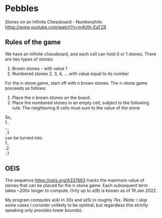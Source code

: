 # Pebbles

Stones on an Infinite Chessboard - Numberphile:
https://www.youtube.com/watch?v=m4Uth-EaTZ8

## Rules of the game

We have an infinite chessboard, and each cell can hold 0 or 1 stones.
There are two types of stones:  
1) Brown stones - with value 1  
2) Numbered stones 2, 3, 4, ... with value equal to its number

For the n-stone game, start off with n brown stones. The n-stone game proceeds as follows:  
1) Place the n brown stones on the board.  
2) Place the numbered stones in an empty cell, subject to the following rule: The neighboring 8 cells must sum to the value of the stone

So,  
1..  
...  
..1  
can be turned into:  
1..  
.2.  
..1  

## OEIS

The sequence https://oeis.org/A337663 tracks the maximum value of stones that can be placed for the n-stone game. Each subsequent term takes ~200x longer to compute. Only up to a(6) is known as of 19 Jan 2022.

My program computes a(4) in 30s and a(5) in roughly 7ks. (Note: I skip some cases I consider unlikely to be optimal, but regardless this strictly speaking only provides lower bounds). 